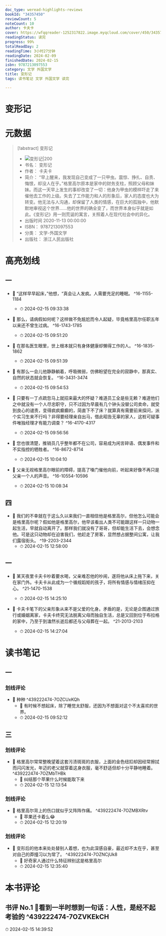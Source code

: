 ```yaml
---
doc_type: weread-highlights-reviews
bookId: "34357450"
reviewCount: 5
noteCount: 10
author: 卡夫卡
cover: https://wfqqreader-1252317822.image.myqcloud.com/cover/450/34357450/t7_34357450.jpg
readingStatus: 读完
progress: 99%
totalReadDay: 2
readingTime: 3小时27分钟
readingDate: 2024-02-09
finishedDate: 2024-02-15
isbn: 9787213097553
category: 文学 外国文学
title: 变形记
tags: 读书笔记 文学 外国文学 读完

---
```


# 变形记

# 元数据
> [!abstract] 变形记
> - ![ 变形记|200](https://wfqqreader-1252317822.image.myqcloud.com/cover/450/34357450/t7_34357450.jpg)
> - 书名： 变形记
> - 作者： 卡夫卡
> - 简介： “早上醒来，我发现自己变成了一只甲虫。震惊、挣扎、自责、悔恨，却没人在乎。”格里高尔原本是家中的财务支柱，照顾父母和妹妹。而这一天早上发生的事却改变了一切：他身为甲虫的模样吓走了来催他去工作的上级。失去了工作能力和人的形象后，家人的态度也大为转变。他无法与人沟通，却保留了人类的情感，在巨大的孤独中，他默默地审视这个世界……他的世界的确全变了，而世界本身似乎就是如此。《变形记》用一则荒诞的寓言，关照着人在现代社会中的异化。
> - 出版时间 2020-11-13 00:00:00
> - ISBN： 9787213097553
> - 分类： 文学-外国文学
> - 出版社： 浙江人民出版社

# 高亮划线

## 一


- 📌 “这样早早起床，”他想，“真会让人发疯。人需要充足的睡眠。 ^16-1155-1184
    - ⏱ 2024-02-15 09:33:38 

- 📌 那么，请病假如何呢？这样做不免尴尬而令人起疑，毕竟格里高尔任职五年以来还不曾生过病。 ^16-1743-1785
    - ⏱ 2024-02-15 09:51:20 

- 📌 在那名医生眼里，世上根本就只有身体健康却懒得工作的人。 ^16-1835-1862
    - ⏱ 2024-02-15 09:51:39 

- 📌 有那么一会儿他静静躺着，呼吸微弱，仿佛盼望在完全的寂静中，那真实、自然的状态就会恢复。 ^16-3431-3474
    - ⏱ 2024-02-15 09:54:53 

- 📌 只要有一丁点疏忽马上就招来最大的怀疑？难道员工全是些无赖？难道他们之中就没有一个人尽忠职守，只不过因为早晨有几个钟头没替公司卖命，就受到良心的谴责，变得疯疯癫癫的，简直下不了床？就算真有需要前来探问，派个实习生来不行吗？非得要经理亲自出马，借此昭告无辜的家人，这桩可疑事件唯独经理才有能力调查？ ^16-4170-4317
    - ⏱ 2024-02-15 09:56:56 

- 📌 您也很清楚，推销员几乎整年都不在公司，容易成为闲言碎语、偶发事件和不实指控的牺牲者。 ^16-8672-8714
    - ⏱ 2024-02-15 10:04:10 

- 📌 父亲无视格里高尔眼前的障碍，提高了嗓门催他向前，听起来好像不再只是父亲一个人的声音。 ^16-10554-10596
    - ⏱ 2024-02-15 10:08:34 
## 四


- 📌 我们的不幸就在于这么久以来我们一直相信他是格里高尔，但他怎么可能会是格里高尔呢？假如他是格里高尔，他早该看出人类不可能跟这样一只动物一起生活，早就自动离开了。那样我们就没有了哥哥，但却能生活下去，会想念他。可是这只动物却在迫害我们，他赶走了房客，显然想占据整间公寓，让我们露宿街头。 ^19-2203-2344
    - ⏱ 2024-02-15 12:58:00 
## 一


- 📌 某天夜里卡夫卡吵着要水喝，父亲难忍他的吵闹，遂将他从床上拖下来，关在家门外。卡夫卡从此成为一个循规蹈矩的孩子，将所有情感与情绪压抑在心。 ^21-1470-1538
    - ⏱ 2024-02-15 14:25:10 

- 📌 卡夫卡笔下的父亲形象从来不是父爱的化身。矛盾的是，无论是企图通过旅行或婚姻离家，卡夫卡终究无法脱离父母而独自生活，总是又回到位于布拉格的家中，乃至于到溘然长逝后都还与父母葬在一起。 ^21-2013-2103
    - ⏱ 2024-02-15 14:27:04 
# 读书笔记

## 一

### 划线评论
- 📌 种种  ^439222474-7OZCUxKQh
    - 💭 有时候不想起床，除了睡觉太舒服，还因为不想面对这个不太喜欢的世界。
    - ⏱ 2024-02-15 09:52:12
   
## 三

### 划线评论
- 📌 格里高尔常常整晚望着这套污渍斑斑的衣服，上面的金色纽扣却因经常擦拭而闪闪发光，年迈的老父就穿着这身衣服，毫不舒适但却十分平静地睡着。  ^439222474-7OZMbTHBk
    - 💭 纠结那个苹果什么时候能取下来
    - ⏱ 2024-02-15 12:13:54

### 划线评论
- 📌 格里高尔背上的伤口就似乎又阵阵作痛。  ^439222474-7OZMBXRtv
    - 💭 苹果还卡着么😂
    - ⏱ 2024-02-15 12:20:19

### 划线评论
- 📌 变形后的他本来处处替别人着想，也为此深感自豪，最近却不太在乎，甚至对自己的莽撞习以为常了。  ^439222474-7OZNCjUk8
    - 💭 好奇家人通过什么特征辨别这是格里高尔
    - ⏱ 2024-02-15 12:35:40
   
# 本书评论

## 书评 No.1 📖看到一半时想到一句话：人性，是经不起考验的 ^439222474-7OZVKEkCH
⏱ 2024-02-15 14:39:52
